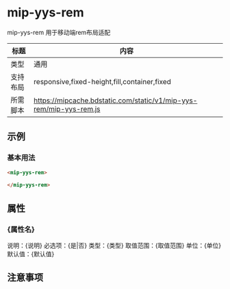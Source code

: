 # mip-yys-rem

mip-yys-rem 用于移动端rem布局适配

标题|内容
----|----
类型|通用
支持布局|responsive,fixed-height,fill,container,fixed
所需脚本|https://mipcache.bdstatic.com/static/v1/mip-yys-rem/mip-yys-rem.js

## 示例

### 基本用法
```html
<mip-yys-rem>
   
</mip-yys-rem>
```

## 属性

### {属性名}

说明：{说明}
必选项：{是|否}
类型：{类型}
取值范围：{取值范围}
单位：{单位}
默认值：{默认值}

## 注意事项

